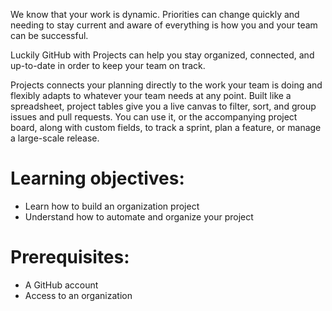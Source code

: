 We know that your work is dynamic. Priorities can change quickly and needing to stay current and aware of everything is how you and your team can be successful. 

Luckily GitHub with Projects can help you stay organized, connected, and up-to-date in order to keep your team on track. 

Projects connects your planning directly to the work your team is doing and flexibly adapts to whatever your team needs at any point. Built like a spreadsheet, project tables give you a live canvas to filter, sort, and group issues and pull requests. You can use it, or the accompanying project board, along with custom fields, to track a sprint, plan a feature, or manage a large-scale release.

# Learning objectives:
  - Learn how to build an organization project
  - Understand how to automate and organize your project 

# Prerequisites:
  - A GitHub account
  - Access to an organization
